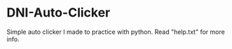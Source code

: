 # DNI-Auto-Clicker
Simple auto clicker I made to practice with python.
Read "help.txt" for more info.
